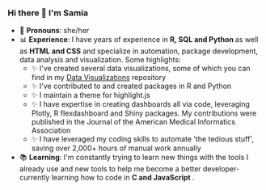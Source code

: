 ### Hi there 👋 I'm Samia

- 🙂 <b>Pronouns</b>: she/her
- 📊 <b>Experience</b>: I have years of experience in <b> R, SQL and Python </b> as well as <b>HTML and CSS</b> and specialize in automation, package development, data analysis and visualization. Some highlights:
  - ✨ I've created several data visualizations, some of which you can find in my [Data Visualizations](https://github.com/samiaab1990/Data-Visualizations) repository
  - ✨ I've contributed to and created packages in R and Python
  - ✨ I maintain a theme for highlight.js 
  - ✨ I have expertise in creating dashboards all via code, leveraging Plotly, R flexdashboard and Shiny packages. My contributions were published in the Journal of the American Medical Informatics Association
  - ✨ I have leveraged my coding skills to automate 'the tedious stuff', saving over 2,000+ hours of manual work annually 
- 📚 <b>Learning</b>: I'm constantly trying to learn new things with the tools I already use and new tools to help me become a better developer-currently learning how to code in <b> C and JavaScript </b>. 
<!--
**samiaab1990/samiaab1990** is a ✨ _special_ ✨ repository because its `README.md` (this file) appears on your GitHub profile.


Here are some ideas to get you started:

- 🔭 I’m currently working on ...
- 🌱 I’m currently learning ...
- 👯 I’m looking to collaborate on ...
- 🤔 I’m looking for help with ...
- 💬 Ask me about ...
- 📫 How to reach me: ...

- ⚡ Fun fact: ...
-->
